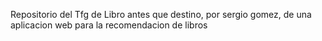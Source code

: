 Repositorio del Tfg de Libro antes que destino, por sergio gomez, de una aplicacion web para la recomendacion de libros 
